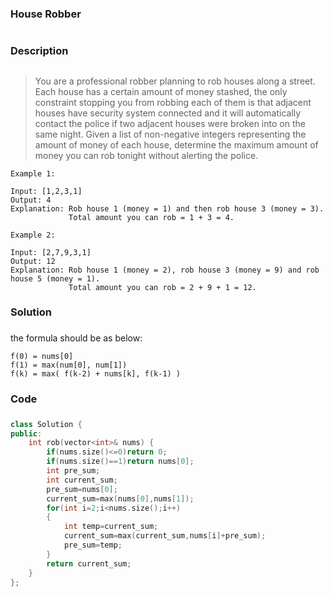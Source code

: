 ### House Robber<h1>
### Description <h2>
> You are a professional robber planning to rob houses along a street. Each house has a certain amount of money stashed, the only constraint stopping you from robbing each of them is that adjacent houses have security system connected and it will automatically contact the police if two adjacent houses were broken into on the same night.
> Given a list of non-negative integers representing the amount of money of each house, determine the maximum amount of money you can rob tonight without alerting the police.
```
Example 1:

Input: [1,2,3,1]
Output: 4
Explanation: Rob house 1 (money = 1) and then rob house 3 (money = 3).
             Total amount you can rob = 1 + 3 = 4.
```
```
Example 2:

Input: [2,7,9,3,1]
Output: 12
Explanation: Rob house 1 (money = 2), rob house 3 (money = 9) and rob house 5 (money = 1).
             Total amount you can rob = 2 + 9 + 1 = 12.
```
### Solution <h3>
 the formula should be as below:
```
f(0) = nums[0]
f(1) = max(num[0], num[1])
f(k) = max( f(k-2) + nums[k], f(k-1) )
```
### Code<h5>
```C++
class Solution {
public:
    int rob(vector<int>& nums) {
        if(nums.size()<=0)return 0;
        if(nums.size()==1)return nums[0];
        int pre_sum;
        int current_sum;
        pre_sum=nums[0];
        current_sum=max(nums[0],nums[1]);
        for(int i=2;i<nums.size();i++)
        {
            int temp=current_sum;
            current_sum=max(current_sum,nums[i]+pre_sum);
            pre_sum=temp;
        }
        return current_sum;
    }
};
```
